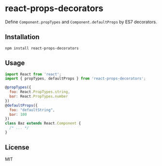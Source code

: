 # react-props-decorators

Define `Component.propTypes` and `Component.defaultProps` by ES7 decorators.

## Installation

```
npm install react-props-decorators
```

## Usage

```js
import React from 'react';
import { propTypes, defaultProps } from 'react-props-decorators';

@propTypes({
  foo: React.PropTypes.string,
  bar: React.PropTypes.number
})
@defaultProps({
  foo: "defaultString",
  bar: 100
})
class Baz extends React.Component {
  /* ... */
}
```

## License

MIT

